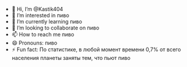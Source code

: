 - 👋 Hi, I’m @Kastik404
- 👀 I’m interested in пиво
- 🌱 I’m currently learning пиво
- 💞️ I’m looking to collaborate on пиво
- 📫 How to reach me пиво
- 😄 Pronouns: пиво
- ⚡ Fun fact: По статистике, в любой момент времени 0,7% от всего населения планеты заняты тем, что пьют пиво

<!---
Kastik404/Kastik404 is a ✨ special ✨ repository because its `README.md` (this file) appears on your GitHub profile.
You can click the Preview link to take a look at your changes.
--->
